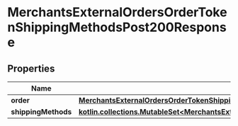 
# MerchantsExternalOrdersOrderTokenShippingMethodsPost200Response

## Properties
Name | Type | Description | Notes
------------ | ------------- | ------------- | -------------
**order** | [**MerchantsExternalOrdersOrderTokenShippingMethodsPost200ResponseOrder**](MerchantsExternalOrdersOrderTokenShippingMethodsPost200ResponseOrder.md) |  |  [optional]
**shippingMethods** | [**kotlin.collections.MutableSet&lt;MerchantsExternalOrdersOrderTokenShippingMethodsPost200ResponseShippingMethodsInner&gt;**](MerchantsExternalOrdersOrderTokenShippingMethodsPost200ResponseShippingMethodsInner.md) |  |  [optional]



